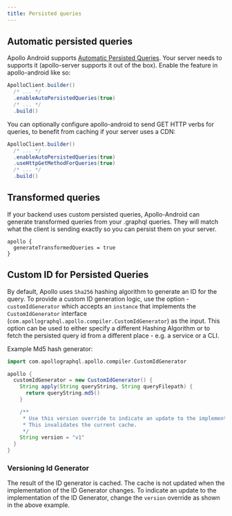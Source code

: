 ```yaml
---
title: Persisted queries 
---
```


## Automatic persisted queries

Apollo Android supports [Automatic Persisted Queries](https://www.apollographql.com/docs/apollo-server/performance/apq/).
Your server needs to supports it (apollo-server supports it out of the box).
Enable the feature in apollo-android like so:

```java
ApolloClient.builder()
  /* ... */
  .enableAutoPersistedQueries(true)
  /* ... */
  .build()
```

You can optionally configure apollo-android to send GET HTTP verbs for queries, to benefit from caching if your server uses a CDN:
```java
ApolloClient.builder()
  /* ... */
  .enableAutoPersistedQueries(true)
  .useHttpGetMethodForQueries(true)
  /* ... */
  .build()
```


## Transformed queries

If your backend uses custom persisted queries, Apollo-Android can generate transformed queries from your .graphql queries. They will match what the client is sending exactly so you can persist them on your server.

```
apollo {
  generateTransformedQueries = true
}
```

## Custom ID for Persisted Queries

By default, Apollo uses `Sha256` hashing algorithm to generate an ID for the query. To provide a custom ID generation logic, use the option - `customIdGenerator` which accepts an `instance` that implements the `CustomIdGenerator` interface (`com.apollographql.apollo.compiler.CustomIdGenerator`) as the input. This option can be used to either specify a different Hashing Algorithm or to fetch the persisted query id from a different place - e.g. a service or a CLI.

Example Md5 hash generator:

```groovy
import com.apollographql.apollo.compiler.CustomIdGenerator

apollo {
  customIdGenerator = new CustomIdGenerator() {
    String apply(String queryString, String queryFilepath) {
      return queryString.md5()
    }

    /**
     * Use this version override to indicate an update to the implementation.
     * This invalidates the current cache.
     */
    String version = "v1"
  }
}
```

### Versioning Id Generator

The result of the ID generator is cached. The cache is not updated when the implementation of the ID Generator changes. To indicate an update to the implementation of the ID Generator, change the `version` override as shown in the above example.
